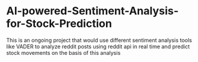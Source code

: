 # AI-powered-Sentiment-Analysis-for-Stock-Prediction
This is an ongoing project that would use different sentiment analysis tools like VADER to analyze reddit posts using reddit api in real time and predict stock movements on the basis of this analysis
